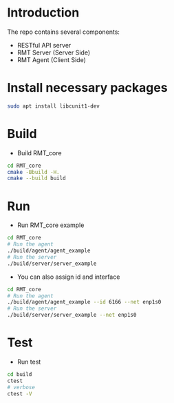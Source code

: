 # Introduction

The repo contains several components:

* RESTful API server
* RMT Server (Server Side)
* RMT Agent (Client Side)

# Install necessary packages

```bash
sudo apt install libcunit1-dev
```

# Build

* Build RMT_core

```bash
cd RMT_core
cmake -Bbuild -H.
cmake --build build
```

# Run

* Run RMT_core example
  
```bash
cd RMT_core
# Run the agent
./build/agent/agent_example
# Run the server
./build/server/server_example
```

* You can also assign id and interface

```bash
cd RMT_core
# Run the agent
./build/agent/agent_example --id 6166 --net enp1s0
# Run the server
./build/server/server_example --net enp1s0
```

# Test

* Run test

```bash
cd build
ctest
# verbose
ctest -V
```
